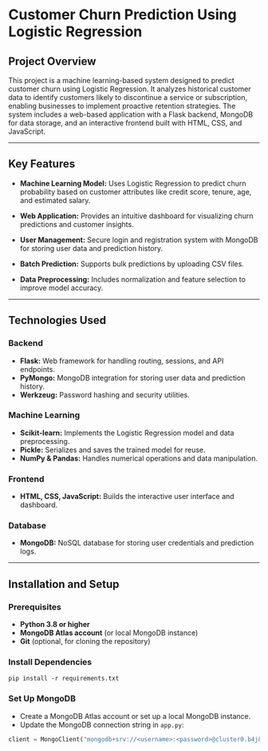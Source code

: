 # Customer Churn Prediction Using Logistic Regression

## Project Overview

This project is a machine learning-based system designed to predict customer churn using Logistic Regression. It analyzes historical customer data to identify customers likely to discontinue a service or subscription, enabling businesses to implement proactive retention strategies. The system includes a web-based application with a Flask backend, MongoDB for data storage, and an interactive frontend built with HTML, CSS, and JavaScript.


---

## Key Features

- **Machine Learning Model:** Uses Logistic Regression to predict churn probability based on customer attributes like credit score, tenure, age, and estimated salary.

- **Web Application:** Provides an intuitive dashboard for visualizing churn predictions and customer insights.

- **User Management:** Secure login and registration system with MongoDB for storing user data and prediction history.

- **Batch Prediction:** Supports bulk predictions by uploading CSV files.

- **Data Preprocessing:** Includes normalization and feature selection to improve model accuracy.

---

## Technologies Used

### Backend
- **Flask:** Web framework for handling routing, sessions, and API endpoints.
- **PyMongo:** MongoDB integration for storing user data and prediction history.
- **Werkzeug:** Password hashing and security utilities.

### Machine Learning
- **Scikit-learn:** Implements the Logistic Regression model and data preprocessing.
- **Pickle:** Serializes and saves the trained model for reuse.
- **NumPy & Pandas:** Handles numerical operations and data manipulation.

### Frontend
- **HTML, CSS, JavaScript:** Builds the interactive user interface and dashboard.

### Database
- **MongoDB:** NoSQL database for storing user credentials and prediction logs.

---

## Installation and Setup

### Prerequisites

- **Python 3.8 or higher**
- **MongoDB Atlas account** (or local MongoDB instance)
- **Git** (optional, for cloning the repository)

### Install Dependencies

```
pip install -r requirements.txt
```
### Set Up MongoDB

- Create a MongoDB Atlas account or set up a local MongoDB instance.
- Update the MongoDB connection string in `app.py`:

```python
client = MongoClient("mongodb+srv://<username>:<password>@cluster0.b4j8abw.mongodb.net/")
```
